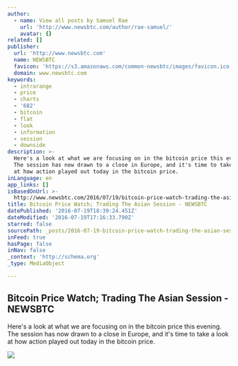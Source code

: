```yaml
---
author:
  - name: View all posts by Samuel Rae
    url: 'http://www.newsbtc.com/author/rae-samuel/'
    avatar: {}
related: []
publisher:
  url: 'http://www.newsbtc.com'
  name: NEWSBTC
  favicon: 'https://s3.amazonaws.com/common-newsbtc/images/favicon.ico'
  domain: www.newsbtc.com
keywords:
  - intrarange
  - price
  - charts
  - '682'
  - bitcoin
  - flat
  - look
  - information
  - session
  - downside
description: >-
  Here's a look at what we are focusing on in the bitcoin price this evening.
  The session has now drawn to a close in Europe, and it's time to take a look
  at how action played out today in the bitcoin price.
inLanguage: en
app_links: []
isBasedOnUrl: >-
  http://www.newsbtc.com/2016/07/19/bitcoin-price-watch-trading-the-asian-session/
title: Bitcoin Price Watch; Trading The Asian Session - NEWSBTC
datePublished: '2016-07-19T18:39:24.451Z'
dateModified: '2016-07-19T17:16:33.790Z'
starred: false
sourcePath: _posts/2016-07-19-bitcoin-price-watch-trading-the-asian-session-newsbtc.md
inFeed: true
hasPage: false
inNav: false
_context: 'http://schema.org'
_type: MediaObject

---
```

<article style=""><h1>Bitcoin Price Watch; Trading The Asian Session - NEWSBTC</h1><p>Here's a look at what we are focusing on in the bitcoin price this evening. The session has now drawn to a close in Europe, and it's time to take a look at how action played out today in the bitcoin price.</p><img src="http://s3.amazonaws.com/main-newsbtc-images/2016/07/19180810/Screen-Shot-2016-07-19-at-18.55.43.png" /></article>